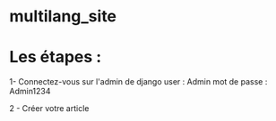 # multilang_site
# Les étapes : 
1- Connectez-vous sur l'admin de django
user : Admin
mot de passe : Admin1234

2 - Créer votre article 
